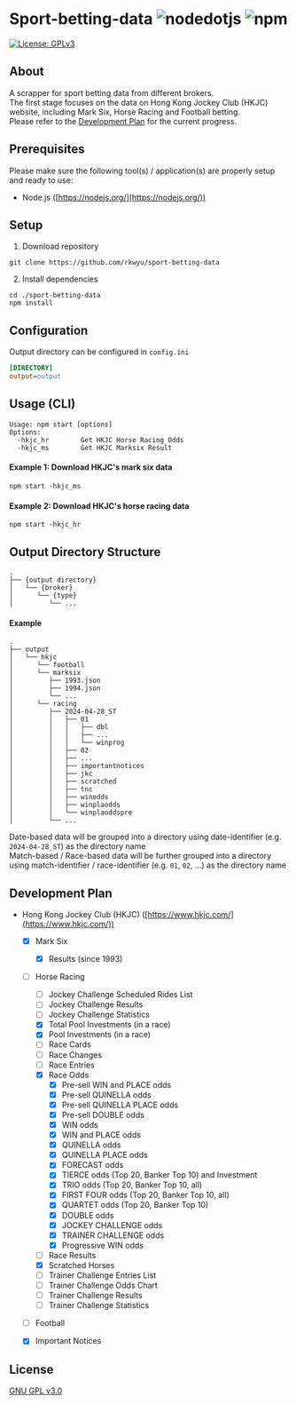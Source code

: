 # Sport-betting-data ![nodedotjs](https://img.shields.io/badge/node.js-v21.6.1-339933.svg?style=flat&logo=nodedotjs&logoColor=white) ![npm](https://img.shields.io/badge/npm-10.2.4-dc2c35.svg?style=flat&logo=npm&logoColor=white)
[![License: GPLv3](https://img.shields.io/badge/License-GPLv3-blue.svg)](https://www.gnu.org/licenses/gpl-3.0)

## About ##
A scrapper for sport betting data from different brokers.  
The first stage focuses on the data on Hong Kong Jockey Club (HKJC) website, including Mark Six, Horse Racing and Football betting.  
Please refer to the [Development Plan](#development-plan) for the current progress.  

## Prerequisites ##
Please make sure the following tool(s) / application(s) are properly setup and ready to use:
- Node.js ([https://nodejs.org/](https://nodejs.org/))

## Setup ##
1. Download repository  
```console
git clone https://github.com/rkwyu/sport-betting-data
```
2. Install dependencies
```console
cd ./sport-betting-data
npm install
```

## Configuration ##
Output directory can be configured in `config.ini`
```ini
[DIRECTORY]
output=output
```

## Usage (CLI) ##
```console
Usage: npm start [options]  
Options:  
  -hkjc_hr        Get HKJC Horse Racing Odds  
  -hkjc_ms        Get HKJC Marksix Result
```

#### Example 1: Download HKJC's mark six data ####
```console
npm start -hkjc_ms
```

#### Example 2: Download HKJC's horse racing data ####
```console
npm start -hkjc_hr
```

## Output Directory Structure ##
```
.
├── {output directory}
│   └── {broker}
│      └── {type}
│         └── ...
```

#### Example ####
```
.
├── output
│   └── hkjc
│      └── football
│      └── marksix
│         ├── 1993.json
│         ├── 1994.json
│         └── ...
│      └── racing
│         ├── 2024-04-28_ST
│         │   ├── 01
│         │   │   ├── dbl
│         │   │   ├── ...
│         │   │   └── winprog
│         │   ├── 02
│         │   ├── ...
│         │   ├── importantnotices
│         │   ├── jkc
│         │   ├── scratched
│         │   ├── tnc
│         │   ├── winodds
│         │   ├── winplaodds
│         │   └── winplaoddspre
│         └── ...
```
Date-based data will be grouped into a directory using date-identifier (e.g. `2024-04-28_ST`) as the directory name  
Match-based / Race-based data will be further grouped into a directory using match-identifier / race-identifier (e.g. `01`, `02`, ...) as the directory name  

## Development Plan ##
- Hong Kong Jockey Club (HKJC) ([https://www.hkjc.com/](https://www.hkjc.com/))
  - [x] Mark Six
    - [x] Results (since 1993)
  - [ ] Horse Racing
    - [ ] Jockey Challenge Scheduled Rides List
    - [ ] Jockey Challenge Results
    - [ ] Jockey Challenge Statistics
    - [x] Total Pool Investments (in a race)
    - [x] Pool Investments (in a race)
    - [ ] Race Cards
    - [ ] Race Changes
    - [ ] Race Entries
    - [x] Race Odds
      - [x] Pre-sell WIN and PLACE odds
      - [x] Pre-sell QUINELLA odds
      - [x] Pre-sell QUINELLA PLACE odds
      - [x] Pre-sell DOUBLE odds
      - [x] WIN odds
      - [x] WIN and PLACE odds
      - [x] QUINELLA odds
      - [x] QUINELLA PLACE odds
      - [x] FORECAST odds
      - [x] TIERCE odds (Top 20, Banker Top 10) and Investment
      - [x] TRIO odds (Top 20, Banker Top 10, all)
      - [x] FIRST FOUR odds (Top 20, Banker Top 10, all)
      - [x] QUARTET odds (Top 20, Banker Top 10)
      - [x] DOUBLE odds
      - [x] JOCKEY CHALLENGE odds
      - [x] TRAINER CHALLENGE odds
      - [x] Progressive WIN odds
    - [ ] Race Results
    - [x] Scratched Horses
    - [ ] Trainer Challenge Entries List
    - [ ] Trainer Challenge Odds Chart
    - [ ] Trainer Challenge Results
    - [ ] Trainer Challenge Statistics
  - [ ] Football
  - [x] Important Notices
 

## License ##
[GNU GPL v3.0](LICENSE.md)
